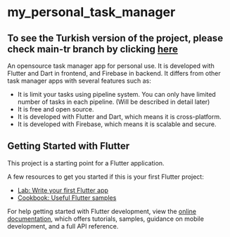 # my_personal_task_manager

## To see the Turkish version of the project, please check main-tr branch by clicking [here](my_personal_task_manager)

An opensource task manager app for personal use. It is developed with Flutter and Dart in frontend, and Firebase in backend. It differs from other task manager apps with several features such as:

- It is limit your tasks using pipeline system. You can only have limited number of tasks in each pipeline. (Will be described in detail later)
- It is free and open source.
- It is developed with Flutter and Dart, which means it is cross-platform.
- It is developed with Firebase, which means it is scalable and secure.

## Getting Started with Flutter

This project is a starting point for a Flutter application.

A few resources to get you started if this is your first Flutter project:

- [Lab: Write your first Flutter app](https://docs.flutter.dev/get-started/codelab)
- [Cookbook: Useful Flutter samples](https://docs.flutter.dev/cookbook)

For help getting started with Flutter development, view the
[online documentation](https://docs.flutter.dev/), which offers tutorials,
samples, guidance on mobile development, and a full API reference.
